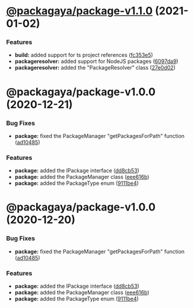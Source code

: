 # [@packagaya/package-v1.1.0](https://github.com/Packagaya/Packagaya/compare/@packagaya/package-v1.0.0...@packagaya/package-v1.1.0) (2021-01-02)


### Features

* **build:** added support for ts project references ([fc353e5](https://github.com/Packagaya/Packagaya/commit/fc353e5e9d0f297514d3d18d30e173d7fa0261e2))
* **packageresolver:** added support for NodeJS packages ([6097da9](https://github.com/Packagaya/Packagaya/commit/6097da930b2f7e7c1b753e28b638666d8092b2b2))
* **packageresolver:** added the "PackageResolver" class ([27e0d02](https://github.com/Packagaya/Packagaya/commit/27e0d02d39ed06ae98f05e7042844cc1644cb794))

# @packagaya/package-v1.0.0 (2020-12-21)


### Bug Fixes

* **package:** fixed the PackageManager "getPackagesForPath" function ([ad10485](https://github.com/Packagaya/Packagaya/commit/ad104855cd90e41480cffebe2c7722504ef11c43))


### Features

* **package:** added the IPackage interface ([dd8cb53](https://github.com/Packagaya/Packagaya/commit/dd8cb53e83f2f32fab12943f0cfca16b8474fc2b))
* **package:** added the PackageManager class ([eee616b](https://github.com/Packagaya/Packagaya/commit/eee616bb597846c39c758a0081da1b1c909e343d))
* **package:** added the PackageType enum ([9111be4](https://github.com/Packagaya/Packagaya/commit/9111be42be06a2c33bdd8b292bdd7d6366b23d39))

# @packagaya/package-v1.0.0 (2020-12-20)

### Bug Fixes

-   **package:** fixed the PackageManager "getPackagesForPath" function ([ad10485](https://github.com/Packagaya/Packagaya/commit/ad104855cd90e41480cffebe2c7722504ef11c43))

### Features

-   **package:** added the IPackage interface ([dd8cb53](https://github.com/Packagaya/Packagaya/commit/dd8cb53e83f2f32fab12943f0cfca16b8474fc2b))
-   **package:** added the PackageManager class ([eee616b](https://github.com/Packagaya/Packagaya/commit/eee616bb597846c39c758a0081da1b1c909e343d))
-   **package:** added the PackageType enum ([9111be4](https://github.com/Packagaya/Packagaya/commit/9111be42be06a2c33bdd8b292bdd7d6366b23d39))
